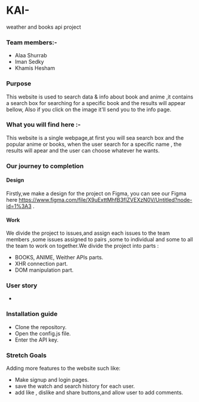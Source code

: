 # KAI-
weather and books api project

### Team members:-

- Alaa Shurrab
- Iman Sedky
- Khamis Hesham

### Purpose

This website is used to search data & info about book and anime ,it contains a search box for searching for a specific book and the results will appear bellow, Also if you click on the image it'll send you to the info page.

### What you will find here :-

This website is a single webpage,at first you will sea search box and the popular anime or books, when the user search for a specific name , the results will apear and the user can choose whatever he wants.

### Our journey to completion

#### Design

Firstly,we make a design for the project on Figma, you can see our Figma here https://www.figma.com/file/X9uExttMhfB3fIZVEXzN0V/Untitled?node-id=1%3A3 .

#### Work

We divide the project to issues,and assign each issues to the team members ,some issues assigned to pairs ,some to individual and some to all the team to work on together.We divide the project into parts :

- BOOKS, ANIME, Weither APIs parts.
- XHR connection part.
- DOM manipulation part.

### User story

- 

### Installation guide

- Clone the repository.
- Open the config.js file.
- Enter the API key.

### Stretch Goals

Adding more features to the website such like:

- Make signup and login pages.
- save the watch and search history for each user.
- add like , dislike and share buttons,and allow user to add comments.
